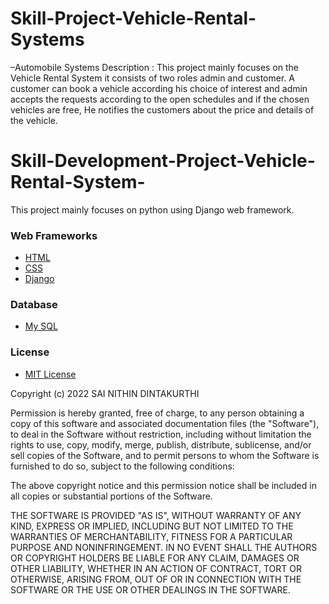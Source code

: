 # Skill-Project-Vehicle-Rental-Systems
–Automobile Systems Description : This project mainly focuses on the Vehicle Rental System it consists of two roles admin and customer. A customer can book a vehicle according his choice of interest and admin accepts the requests according to the open schedules and if the chosen vehicles are free, He notifies the customers about the price and details of the vehicle.

# Skill-Development-Project-Vehicle-Rental-System-
This project mainly focuses on python using Django web framework.
### Web Frameworks
- [HTML](url) 
- [CSS](url) 
- [Django](url) 
### Database
- [My SQL](url) 
### License

- [MIT License](https://github.com/inithin-03/Skill-Development-Project_1-Vehicle-Rental-System-/blob/main/LICENSE)

Copyright (c) 2022 SAI NITHIN DINTAKURTHI

Permission is hereby granted, free of charge, to any person obtaining a copy
of this software and associated documentation files (the "Software"), to deal
in the Software without restriction, including without limitation the rights
to use, copy, modify, merge, publish, distribute, sublicense, and/or sell
copies of the Software, and to permit persons to whom the Software is
furnished to do so, subject to the following conditions:

The above copyright notice and this permission notice shall be included in all
copies or substantial portions of the Software.

THE SOFTWARE IS PROVIDED "AS IS", WITHOUT WARRANTY OF ANY KIND, EXPRESS OR
IMPLIED, INCLUDING BUT NOT LIMITED TO THE WARRANTIES OF MERCHANTABILITY,
FITNESS FOR A PARTICULAR PURPOSE AND NONINFRINGEMENT. IN NO EVENT SHALL THE
AUTHORS OR COPYRIGHT HOLDERS BE LIABLE FOR ANY CLAIM, DAMAGES OR OTHER
LIABILITY, WHETHER IN AN ACTION OF CONTRACT, TORT OR OTHERWISE, ARISING FROM,
OUT OF OR IN CONNECTION WITH THE SOFTWARE OR THE USE OR OTHER DEALINGS IN THE
SOFTWARE.
